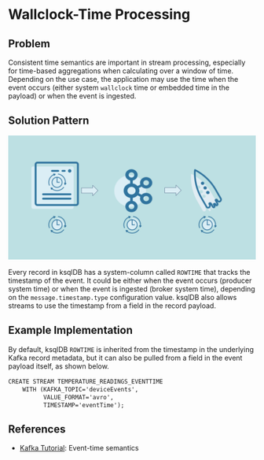 # Wallclock-Time Processing

## Problem

Consistent time semantics are important in stream processing, especially for time-based aggregations when calculating over a window of time.
Depending on the use case, the application may use the time when the event occurs (either system `wallclock` time or embedded time in the payload) or when the event is ingested.

## Solution Pattern

![wallclock-time](../img/wallclock-time.png)

Every record in ksqlDB has a system-column called `ROWTIME` that tracks the timestamp of the event.
It could be either when the event occurs (producer system time) or when the event is ingested (broker system time), depending on the `message.timestamp.type` configuration value.
ksqlDB also allows streams to use the timestamp from a field in the record payload.

## Example Implementation

By default, ksqlDB `ROWTIME` is inherited from the timestamp in the underlying Kafka record metadata, but it can also be pulled from a field in the event payload itself, as shown below.

```
CREATE STREAM TEMPERATURE_READINGS_EVENTTIME
    WITH (KAFKA_TOPIC='deviceEvents',
          VALUE_FORMAT='avro',
          TIMESTAMP='eventTime');
```

## References
* [Kafka Tutorial](https://kafka-tutorials.confluent.io/time-concepts/ksql.html): Event-time semantics
